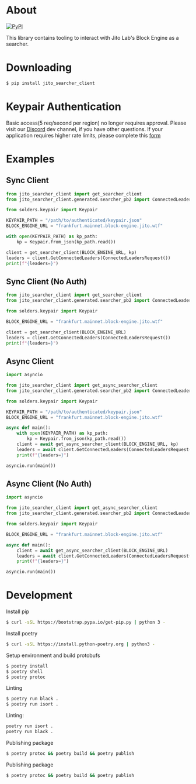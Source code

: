 # About
[![PyPI](https://img.shields.io/pypi/v/jito_searcher_client?label=PyPI&logo=python)](https://pypi.org/project/jito_searcher_client/)

This library contains tooling to interact with Jito Lab's Block Engine as a searcher.

# Downloading
```bash
$ pip install jito_searcher_client
```

# Keypair Authentication
Basic access(5 req/second per region) no longer requires approval. Please visit our [Discord](https://discord.gg/jito) dev channel, if you have other questions.
If your application requires higher rate limits, please complete this [form](https://forms.gle/8jZmKX1KZA71jXp38)

# Examples

## Sync Client

```python
from jito_searcher_client import get_searcher_client
from jito_searcher_client.generated.searcher_pb2 import ConnectedLeadersRequest

from solders.keypair import Keypair

KEYPAIR_PATH = "/path/to/authenticated/keypair.json"
BLOCK_ENGINE_URL = "frankfurt.mainnet.block-engine.jito.wtf"

with open(KEYPAIR_PATH) as kp_path:
    kp = Keypair.from_json(kp_path.read())

client = get_searcher_client(BLOCK_ENGINE_URL, kp)
leaders = client.GetConnectedLeaders(ConnectedLeadersRequest())
print(f"{leaders=}")
```

## Sync Client (No Auth)

```python
from jito_searcher_client import get_searcher_client
from jito_searcher_client.generated.searcher_pb2 import ConnectedLeadersRequest

from solders.keypair import Keypair

BLOCK_ENGINE_URL = "frankfurt.mainnet.block-engine.jito.wtf"

client = get_searcher_client(BLOCK_ENGINE_URL)
leaders = client.GetConnectedLeaders(ConnectedLeadersRequest())
print(f"{leaders=}")
```

## Async Client

```python
import asyncio

from jito_searcher_client import get_async_searcher_client
from jito_searcher_client.generated.searcher_pb2 import ConnectedLeadersRequest

from solders.keypair import Keypair

KEYPAIR_PATH = "/path/to/authenticated/keypair.json"
BLOCK_ENGINE_URL = "frankfurt.mainnet.block-engine.jito.wtf"

async def main():
    with open(KEYPAIR_PATH) as kp_path:
        kp = Keypair.from_json(kp_path.read())
    client = await get_async_searcher_client(BLOCK_ENGINE_URL, kp)
    leaders = await client.GetConnectedLeaders(ConnectedLeadersRequest())
    print(f"{leaders=}")

asyncio.run(main())
```

## Async Client (No Auth)

```python
import asyncio

from jito_searcher_client import get_async_searcher_client
from jito_searcher_client.generated.searcher_pb2 import ConnectedLeadersRequest

from solders.keypair import Keypair

BLOCK_ENGINE_URL = "frankfurt.mainnet.block-engine.jito.wtf"

async def main():
    client = await get_async_searcher_client(BLOCK_ENGINE_URL)
    leaders = await client.GetConnectedLeaders(ConnectedLeadersRequest())
    print(f"{leaders=}")

asyncio.run(main())
```

# Development

Install pip
```bash
$ curl -sSL https://bootstrap.pypa.io/get-pip.py | python 3 -
```

Install poetry
```bash
$ curl -sSL https://install.python-poetry.org | python3 -
```

Setup environment and build protobufs
```bash
$ poetry install
$ poetry shell
$ poetry protoc
```

Linting
```bash
$ poetry run black .
$ poetry run isort .
```

Linting:
```bash
poetry run isort .
poetry run black .
```

Publishing package
```bash
$ poetry protoc && poetry build && poetry publish
```
Publishing package
```bash
$ poetry protoc && poetry build && poetry publish
```

